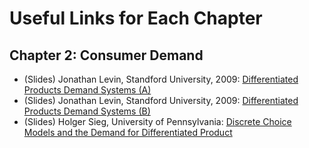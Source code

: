 # Useful Links for Each Chapter

## Chapter 2: Consumer Demand

* (Slides) Jonathan Levin, Standford University, 2009: [Differentiated Products Demand Systems (A)](https://web.stanford.edu/~jdlevin/Econ%20257/Demand%20Estimation%20Slides%20A.pdf)
* (Slides) Jonathan Levin, Standford University, 2009: [Differentiated Products Demand Systems (B)](https://web.stanford.edu/~jdlevin/Econ%20257/Demand%20Estimation%20Slides%20B.pdf)
* (Slides) Holger Sieg, University of Pennsylvania: [Discrete Choice Models and the Demand for Differentiated Product](https://web.stanford.edu/~jdlevin/Econ%20257/Demand%20Estimation%20Slides%20B.pdf)

